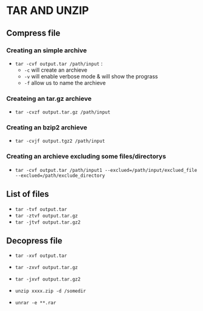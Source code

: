 # TAR AND UNZIP 

## Compress file 

### Creating an simple archive

- `tar -cvf output.tar /path/input` :
    - `-c` will create an archieve
    - `-v` will enable verbose mode & will show the prograss  
    - `-f` allow us to name the archieve
### Createing an tar.gz archieve

- `tar -cvzf output.tar.gz /path/input`

### Creating an bzip2 archieve 

- `tar -cvjf output.tgz2 /path/input`

### Creating an archieve excluding some files/directorys 

- `tar -cvf output.tar /path/input1 --exclued=/path/input/exclued_file --exclued=/path/exclude_directory`





## List of files 

- `tar -tvf output.tar`
- `tar -ztvf output.tar.gz`
- `tar -jtvf output.tar.gz2`




## Decopress file

- `tar -xvf output.tar`
- `tar -zxvf output.tar.gz`
- `tar -jxvf output.tar.gz2`

- `unzip xxxx.zip -d /somedir`

- `unrar -e **.rar`